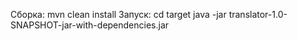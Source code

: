 Сборка:
mvn clean install
Запуск:
cd target
java -jar translator-1.0-SNAPSHOT-jar-with-dependencies.jar